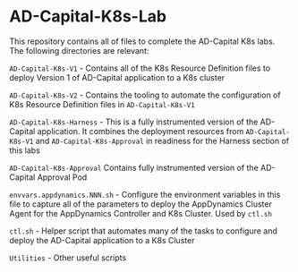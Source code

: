 # AD-Capital-K8s-Lab

This repository contains all of files to complete the AD-Capital K8s labs. The following directories are relevant:

`AD-Capital-K8s-V1` - Contains all of the K8s Resource Definition files to deploy Version 1 of AD-Capital application to a K8s cluster

`AD-Capital-K8s-V2` - Contains the tooling to automate the configuration of K8s Resource Definition files in `AD-Capital-K8s-V1`

`AD-Capital-K8s-Harness` - This is a fully instrumented version of the AD-Capital application. It combines the deployment resources from `AD-Capital-K8s-V1` and `AD-Capital-K8s-Approval` in readiness for the Harness section of this labs

`AD-Capital-K8s-Approval` Contains fully instrumented version of the AD-Capital Approval Pod

`envvars.appdynamics.NNN.sh` - Configure the environment variables in this file to capture all of the parameters to deploy the AppDynamics Cluster Agent for the AppDynamics Controller and K8s Cluster. Used by `ctl.sh`

`ctl.sh` - Helper script that automates many of the tasks to configure and deploy the AD-Capital application to a K8s Cluster

`Utilities` - Other useful scripts
